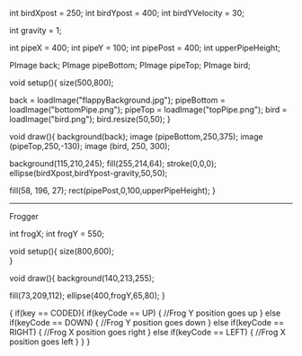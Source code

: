 int birdXpost = 250; 
int birdYpost = 400; 
int birdYVelocity = 30; 

int gravity = 1; 

int pipeX = 400;
int pipeY = 100;
int pipePost = 400;
int upperPipeHeight;










PImage back;
PImage pipeBottom;
PImage pipeTop;
PImage bird;

void setup(){
size(500,800);

back = loadImage("flappyBackground.jpg");
pipeBottom = loadImage("bottomPipe.png");
pipeTop = loadImage("topPipe.png");
bird = loadImage("bird.png");
bird.resize(50,50);
}




void draw(){ 
background(back);
image (pipeBottom,250,375);
image (pipeTop,250,-130);
image (bird, 250, 300);
            
            
            
background(115,210,245); 
fill(255,214,64); 
stroke(0,0,0); 
ellipse(birdXpost,birdYpost-gravity,50,50);

fill(58, 196, 27); 
rect(pipePost,0,100,upperPipeHeight);
}

------------------------------------------------------------------------------------------------------------------------------
Frogger







int frogX;
int frogY = 550;

void setup(){
size(800,600);  
}  
  
void draw(){
background(140,213,255);

fill(73,209,112);
ellipse(400,frogY,65,80);
}  

{
      if(key == CODED){
            if(keyCode == UP)
            {
                  //Frog Y position goes up
            }
            else if(keyCode == DOWN)
            {
                  //Frog Y position goes down
            }
            else if(keyCode == RIGHT)
            {
                  //Frog X position goes right
            }
            else if(keyCode == LEFT)
            {
                  //Frog X position goes left
            }
      }
}


